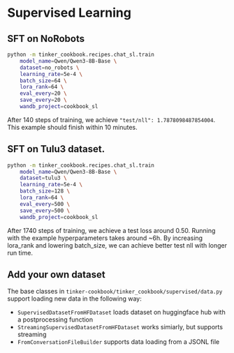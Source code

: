 # Supervised Learning

## SFT on NoRobots

```bash
python -m tinker_cookbook.recipes.chat_sl.train
    model_name=Qwen/Qwen3-8B-Base \
    dataset=no_robots \
    learning_rate=5e-4 \
    batch_size=64 \
    lora_rank=64 \
    eval_every=20 \
    save_every=20 \
    wandb_project=cookbook_sl
```

After 140 steps of training, we achieve `"test/nll": 1.7878098487854004`. This example should finish within 10 minutes.

## SFT on Tulu3 dataset.

```bash
python -m tinker_cookbook.recipes.chat_sl.train
    model_name=Qwen/Qwen3-8B-Base \
    dataset=tulu3 \
    learning_rate=5e-4 \
    batch_size=128 \
    lora_rank=64 \
    eval_every=500 \
    save_every=500 \
    wandb_project=cookbook_sl
```
After 1740 steps of training, we achieve a test loss around 0.50. Running with the example hyperparameters takes around ~6h. By increasing lora_rank and lowering batch_size, we can achieve better test nll with longer run time.

## Add your own dataset

The base classes in `tinker-cookbook/tinker_cookbook/supervised/data.py` support loading new data in the following way:
- `SupervisedDatasetFromHFDataset` loads dataset on huggingface hub with a postprocessing function
- `StreamingSupervisedDatasetFromHFDataset` works simiarly, but supports streaming
- `FromConversationFileBuilder` supports data loading from a JSONL file
